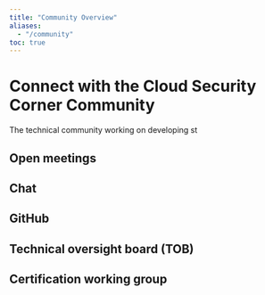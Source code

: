 ```yaml
---
title: "Community Overview"
aliases: 
  - "/community"
toc: true
---
```


# Connect with the Cloud Security Corner Community

The technical community working on developing st

## Open meetings

## Chat 

## GitHub 

## Technical oversight board (TOB) 

## Certification working group 
